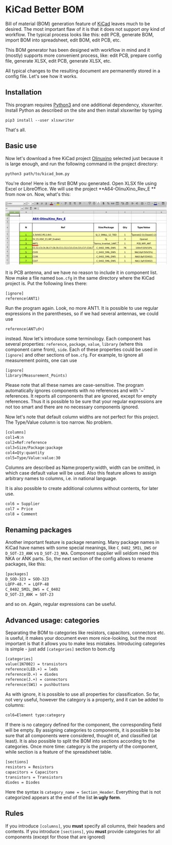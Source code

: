 # KiCad Better BOM

Bill of material (BOM) generation feature of [KiCad](http://kicad-pcb.org/) leaves much to be desired.
The most important flaw of it is that it does not support *any* kind of workflow. The typical process
looks like this: edit PCB, generate BOM, import BOM into spreadsheet, edit BOM, edit PCB, etc.

This BOM generator has been designed with workflow in mind and it (mostly) supports more convenient
process, like: edit PCB, prepare config file, generate XLSX, edit PCB, generate XLSX, etc.

All typical changes to the resulting document are permanently stored in a config file. Let's see how
it works.

## Installation

This program requires [Python3](http://python.org)  and one additional dependency, xlsxwriter.
Install Python as described on the site and then install xlsxwriter by typing

    pip3 install --user xlsxwriter

That's all. 

## Basic use

Now let's download a free KiCad project [Olinuxino](https://github.com/OLIMEX/OLINUXINO/tree/master/HARDWARE/A64-OLinuXino)
selected just because it is large enough, and run the following command in the project directory:

    python3 path/to/kicad_bom.py

You're done! Here is the first BOM you generated. Open XLSX file using Excel or LibreOffice.
We will use the project **A64-OlinuXino_Rev_E ** from now on. Now, what's this:

![ANTENNA](img/ant.png)

It is PCB antenna, and we have no reason to include it in component list. Now make a file named `bom.cfg` in
the same directory where the KiCad project is. Put the following lines there:

~~~config
[ignore]
reference(ANT1)
~~~

Run the program again. Look, no more ANT1. It is possible to use regular expressions in the parentheses,
so if we had several antennas, we could use 

    reference(ANT\d+)

instead. Now let's introduce some terminology. Each component has several properties: `reference`, `package`, `value`,
`library` (where this component came from), `side`. Each of these properties could be used in `[ignore]`  and other sections
of `bom.cfg`. For example, to ignore all measurement points, one can use

~~~config
[ignore]
library(Measurement_Points)
~~~

Please note that all these names are case-sensitive. The program automatically ignores components with no references and with
'~' references. It reports all components that are ignored, except for empty references. Thus it is possible to be sure that
your regular expressions are not too smart and there are no necessary components ignored.

Now let's note that default column widths are not perfect for this project. The Type/Value column is too narrow. No problem.

~~~config
[columns]
col1=N:n
col2=Ref:reference
col3=Size/Package:package
col4=Qty:quantity
col5=Type/Value:value:30
~~~

Columns are described as Name:property:width, width can be omitted, in which case default value will be used. Also
this feature allows to assign arbitrary names to columns, i.e. in national language.

It is also possible to create additional columns without contents, for later use. 

~~~config
col6 = Supplier
col7 = Price
col8 = Comment
~~~

## Renaming packages

Another important feature is package renaming. Many package names in KiCad have names with some special meanings, like
`C_0402_5MIL_DWS` or `D_SOT-23_ANK` vs `D_SOT-23_NKA`. Component supplier will seldom need this NKA or ANK parts.
So, the next section of the config allows to rename packages, like this:

~~~config
[packages]
D_SOD-323 = SOD-323
LQFP-48.* = LQFP-48
C_0402_5MIL_DWS = C_0402
D_SOT-23_ANK = SOT-23
~~~

and so on. Again, regular expressions can be useful. 

## Advanced usage: categories

Separating the BOM to categories like resistors, capacitors, connectors etc. is useful, it makes your document
even more nice-looking, but the most important is that it allows you to make less mistakes. Introducing categories
is simple - just add `[categories]` section to bom.cfg

~~~config
[categories]
value(1N7002) = transistors
reference(LED.+) = leds
reference(D.+) = diodes
reference(J.+) = connectors
reference(SW1) = pushbuttons
~~~

As with ignore, it is possible to use all properties for classification. So far, not very useful, however the category
is a property, and it can be added to columns:

~~~config
col6=Element type:category
~~~

If there is no category defined for the component, the corresponding field will be empty. By assigning categories to 
components, it is possible to be sure that all components were considered, thought of, and classified (at least).
It is also possible to split the BOM into sections according to the categories. Once more time: category is the property
of the component, while section is a feature of the spreadsheet table. 

~~~config
[sections]
resistors = Resistors
capacitors = Capacitors
transistors = Transistors
diodes = Diodes
~~~

Here the syntax is `category_name = Section_Header`. Everything that is not categorized appears at the end of the list
**in ugly form**. 

## Rules

If you introduce `[columns]`, you **must** specify all columns, their headers and contents.
If you introduce `[sections]`, you **must** provide categories for all components (except for those that are ignored)

